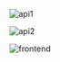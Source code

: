 
![api1](https://github.com/iremmakar/NorthwindFrontendProjectWithAngular/assets/69587001/6f509c25-8789-44e2-84c8-11c44aa9579f)

![api2](https://github.com/iremmakar/NorthwindFrontendProjectWithAngular/assets/69587001/8b58dda4-85e4-4b0f-a16a-630b351520bc)

![frontend](https://github.com/iremmakar/NorthwindFrontendProjectWithAngular/assets/69587001/f393ba15-1880-4bc7-8c8a-b904aa8bee92)


